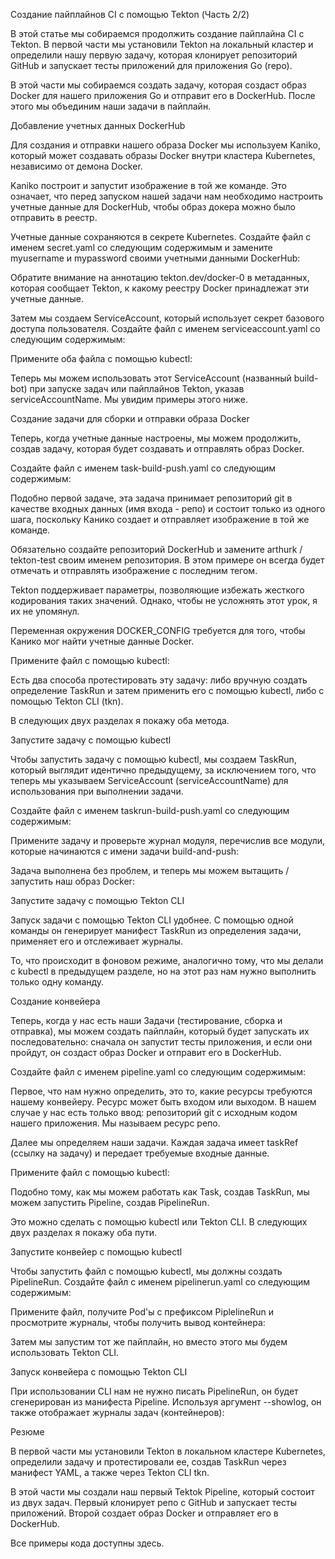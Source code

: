Создание пайплайнов CI с помощью Tekton (Часть 2/2)

В этой статье мы собираемся продолжить создание пайплайна CI с Tekton. В первой части мы установили Tekton на локальный кластер и определили нашу первую задачу, которая клонирует репозиторий GitHub и запускает тесты приложений для приложения Go (repo).

В этой части мы собираемся создать задачу, которая создаст образ Docker для нашего приложения Go и отправит его в DockerHub. После этого мы объединим наши задачи в пайплайн.

 

Добавление учетных данных DockerHub

Для создания и отправки нашего образа Docker мы используем Kaniko, который может создавать образы Docker внутри кластера Kubernetes, независимо от демона Docker.

Kaniko построит и запустит изображение в той же команде. Это означает, что перед запуском нашей задачи нам необходимо настроить учетные данные для DockerHub, чтобы образ докера можно было отправить в реестр.

Учетные данные сохраняются в секрете Kubernetes. Создайте файл с именем secret.yaml со следующим содержимым и замените myusername и mypassword своими учетными данными DockerHub:

 

Обратите внимание на аннотацию tekton.dev/docker-0 в метаданных, которая сообщает Tekton, к какому реестру Docker принадлежат эти учетные данные.

Затем мы создаем ServiceAccount, который использует секрет базового доступа пользователя. Создайте файл с именем serviceaccount.yaml со следующим содержимым:

 

Примените оба файла с помощью kubectl:

 

Теперь мы можем использовать этот ServiceAccount (названный build-bot) при запуске задач или пайплайнов Tekton, указав serviceAccountName. Мы увидим примеры этого ниже.

 

Создание задачи для сборки и отправки образа Docker

Теперь, когда учетные данные настроены, мы можем продолжить, создав задачу, которая будет создавать и отправлять образ Docker.

Создайте файл с именем task-build-push.yaml со следующим содержимым:

 

Подобно первой задаче, эта задача принимает репозиторий git в качестве входных данных (имя входа - репо) и состоит только из одного шага, поскольку Канико создает и отправляет изображение в той же команде.

Обязательно создайте репозиторий DockerHub и замените arthurk / tekton-test своим именем репозитория. В этом примере он всегда будет отмечать и отправлять изображение с последним тегом.

Tekton поддерживает параметры, позволяющие избежать жесткого кодирования таких значений. Однако, чтобы не усложнять этот урок, я их не упомянул.

Переменная окружения DOCKER_CONFIG требуется для того, чтобы Канико мог найти учетные данные Docker.

Примените файл с помощью kubectl:

 

Есть два способа протестировать эту задачу: либо вручную создать определение TaskRun и затем применить его с помощью kubectl, либо с помощью Tekton CLI (tkn).

В следующих двух разделах я покажу оба метода.

 

Запустите задачу с помощью kubectl

Чтобы запустить задачу с помощью kubectl, мы создаем TaskRun, который выглядит идентично предыдущему, за исключением того, что теперь мы указываем ServiceAccount (serviceAccountName) для использования при выполнении задачи.

Создайте файл с именем taskrun-build-push.yaml со следующим содержимым:

 

Примените задачу и проверьте журнал модуля, перечислив все модули, которые начинаются с имени задачи build-and-push:

 

Задача выполнена без проблем, и теперь мы можем вытащить / запустить наш образ Docker:

 

Запустите задачу с помощью Tekton CLI

Запуск задачи с помощью Tekton CLI удобнее. С помощью одной команды он генерирует манифест TaskRun из определения задачи, применяет его и отслеживает журналы.

 

То, что происходит в фоновом режиме, аналогично тому, что мы делали с kubectl в предыдущем разделе, но на этот раз нам нужно выполнить только одну команду.

 

Создание конвейера

Теперь, когда у нас есть наши Задачи (тестирование, сборка и отправка), мы можем создать пайплайн, который будет запускать их последовательно: сначала он запустит тесты приложения, и если они пройдут, он создаст образ Docker и отправит его в DockerHub.

Создайте файл с именем pipeline.yaml со следующим содержимым:

 

Первое, что нам нужно определить, это то, какие ресурсы требуются нашему конвейеру. Ресурс может быть входом или выходом. В нашем случае у нас есть только ввод: репозиторий git с исходным кодом нашего приложения. Мы называем ресурс репо.

Далее мы определяем наши задачи. Каждая задача имеет taskRef (ссылку на задачу) и передает требуемые входные данные.

Примените файл с помощью kubectl:

 

Подобно тому, как мы можем работать как Task, создав TaskRun, мы можем запустить Pipeline, создав PipelineRun.

Это можно сделать с помощью kubectl или Tekton CLI. В следующих двух разделах я покажу оба пути.

 

Запустите конвейер с помощью kubectl

Чтобы запустить файл с помощью kubectl, мы должны создать PipelineRun. Создайте файл с именем pipelinerun.yaml со следующим содержимым:

 

Примените файл, получите Pod'ы с префиксом PiplelineRun и просмотрите журналы, чтобы получить вывод контейнера:

 

Затем мы запустим тот же пайплайн, но вместо этого мы будем использовать Tekton CLI.

 

Запуск конвейера с помощью Tekton CLI

При использовании CLI нам не нужно писать PipelineRun, он будет сгенерирован из манифеста Pipeline. Используя аргумент --showlog, он также отображает журналы задач (контейнеров):

 

Резюме

В первой части мы установили Tekton в локальном кластере Kubernetes, определили задачу и протестировали ее, создав TaskRun через манифест YAML, а также через Tekton CLI tkn.

В этой части мы создали наш первый Tektok Pipeline, который состоит из двух задач. Первый клонирует репо с GitHub и запускает тесты приложений. Второй создает образ Docker и отправляет его в DockerHub.

Все примеры кода доступны здесь.
